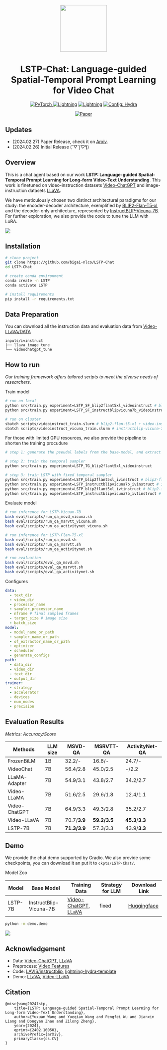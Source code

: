 <p align="center">
    <img src="demo/assets/profile.png" width="150" style="margin-bottom: 0.2;"/>
<p>

<div align="center">

# LSTP-Chat: Language-guided Spatial-Temporal Prompt Learning for Video Chat

<a href="https://pytorch.org/get-started/locally/"><img alt="PyTorch" src="https://img.shields.io/badge/PyTorch-ee4c2c?logo=pytorch&logoColor=white">
</a>
<a href="https://pytorchlightning.ai/"><img alt="Lightning" src="https://img.shields.io/badge/-Lightning-792ee5?logo=pytorchlightning&logoColor=white"></a>
<a href="https://huggingface.co/docs/transformers/index/"><img alt="Lightning" src="https://img.shields.io/badge/-Transformers-ffd21e?logo=huggingface&logoColor=white"></a>
<a href="https://hydra.cc/"><img alt="Config: Hydra" src="https://img.shields.io/badge/Config-Hydra-89b8cd"></a><br>

[![Paper](http://img.shields.io/badge/paper-arxiv.2402.16050-B31B1B.svg)](https://arxiv.org/abs/2402.16050)

<!-- [![Conference](http://img.shields.io/badge/AnyConference-year-4b44ce.svg)](https://xxx) -->

</div>

## Updates

- (2024.02.27) Paper Release, check it on [Arxiv](https://arxiv.org/pdf/2402.16050.pdf). 
- (2024.02.26) Initial Release (´▽`ʃ♡ƪ) 

## Overview

This is a chat agent based on our work **LSTP: Language-guided Spatial-Temporal Prompt Learning for Long-form Video-Text Understanding**. This work is finetuned on video-instruction datasets [Video-ChatGPT](https://github.com/mbzuai-oryx/Video-ChatGPT/blob/main/data/README.md) and image-instruction datasets [LLaVA](https://github.com/haotian-liu/LLaVA/blob/main/docs/Data.md).

We have meticulously chosen two distinct architectural paradigms for our study: the encoder-decoder architecture, exemplified by [BLIP2-Flan-T5-xl](https://huggingface.co/Salesforce/blip2-flan-t5-xl), and the decoder-only architecture, represented by [InstructBLIP-Vicuna-7B](https://huggingface.co/Salesforce/instructblip-vicuna-7b). For further exploration, we also provide the code to tune the LLM with LoRA.

<img src='demo/assets/framework.png'>

## Installation

```bash
# clone project
git clone https://github.com/bigai-nlco/LSTP-Chat
cd LSTP-Chat

# create conda environment
conda create -n LSTP
conda activate LSTP

# install requirements
pip install -r requirements.txt

```

## Data Preparation

You can download all the instruction data and evaluation data from [Video-LLaVA/DATA](https://github.com/PKU-YuanGroup/Video-LLaVA/blob/main/TRAIN_AND_VALIDATE.mdDATA)

```
inputs/ivinstruct
├── llava_image_tune
└── videochatgpt_tune
```

## How to run

*Our training framework offers tailored scripts to meet the diverse needs of researchers.*

Train model

```bash
# run on local
python src/train.py experiment=LSTP_SF_blip2flant5xl_videoinstruct # blip2-flan-t5-xl + video-instruct
python src/train.py experiment=LSTP_SF_instructblipvicuna7b_videoinstruct # instructblip-vicuna-7b + video-instruct

# run on cluster
sbatch scripts/videoinstruct_train.slurm # blip2-flan-t5-xl + video-instruct
sbatch scripts/videoinstruct_vicuna_train.slurm # instructblip-vicuna-7b + video-instruct
```

For those with limited GPU resources, we also provide the pipeline to shorten the training procudure
```bash
# step 1: generate the pseudal labels from the base-model, and extract the optical flow in advance

# step 2: train the temporal sampler
python src/train.py experiment=LSTP_TG_blip2flant5xl_videoinstruct

# step 3: train LSTP with fixed temporal sampler
python src/train.py experiment=LSTP_blip2flant5xl_ivinstruct # blip2-flan-t5-xl + video-instruct + image-instruct
python src/train.py experiment=LSTP_instructblipvicuna7b_ivinstruct # instrucblip-vicuna-7b + video-instruct + image-instruct
python src/train.py experiment=LSTP_blip2flant5xl_ivtinstruct # blip2-flan-t5-xl (LoRA) + video-instruct + image-instruct + text-instruct
python src/train.py experiment=LSTP_instructblipvicuna7b_ivtinstruct # instrucblip-vicuna-7b (LoRA) + video-instruct + image-instruct + text-instruct
```

Evaluate model

```bash
# run inference for LSTP-Vicuan-7B
bash eval/scripts/run_qa_msvd_vicuna.sh
bash eval/scripts/run_qa_msrvtt_vicuna.sh
bash eval/scripts/run_qa_activitynet_vicuna.sh

# run inference for LSTP-Flan-T5-xl
bash eval/scripts/run_qa_msvd.sh
bash eval/scripts/run_qa_msrvtt.sh
bash eval/scripts/run_qa_activitynet.sh

# run evaluation
bash eval/scripts/eval_qa_msvd.sh
bash eval/scripts/eval_qa_msrvtt.sh
bash eval/scripts/eval_qa_activitynet.sh
```

Configures

```yaml
data:
  - text_dir
  - video_dir
  - processor_name
  - sampler_processor_name
  - nframe # final sampled frames
  - target_size # image size
  - batch_size
model:
  - model_name_or_path
  - sampler_name_or_path
  - of_extractor_name_or_path
  - optimizer
  - scheduler
  - generate_configs
path:
  - data_dir
  - video_dir
  - text_dir
  - output_dir
trainer: 
  - strategy
  - accelerator
  - devices
  - num_nodes
  - precision
```

## Evaluation Results

*Metrics: Accuracy/Score*

| Methods       | LLM size | MSVD-QA       | MSRVTT-QA     | ActivityNet-QA     |
| ------------- | -------- | ------------- | ------------- | ------------------ |
| FrozenBiLM    | 1B       | 32.2/-        | 16.8/-        | 24.7/-             |
| VideoChat     | 7B       | 56.4/2.8      | 45.0/2.5      | -/2.2              |
| LLaMA-Adapter | 7B       | 54.9/3.1      | 43.8/2.7      | 34.2/2.7           |
| Video-LLaMA   | 7B       | 51.6/2.5      | 29.6/1.8      | 12.4/1.1           |
| Video-ChatGPT | 7B       | 64.9/3.3      | 49.3/2.8      | 35.2/2.7           |
| Video-LLaVA   | 7B       | 70.7/**3.9** | **59.2/3.5** | **45.3**/**3.3** |
| LSTP-7B       | 7B       | **71.3/3.9** | 57.3/3.3      | 43.9/**3.3**      |

## Demo

We provide the chat demo supported by Gradio. We also provide some checkpoints, you can download it an put it to `ckpts/LSTP-Chat/`.

Model Zoo

|Model      |Base Model      |  Training Data | Strategy for LLM | Download Link       | 
| ------------- | ------------- | -------- | -------- | ------------- |
| LSTP-7B| InstructBlip-Vicuna-7B | [Video-ChatGPT](https://github.com/mbzuai-oryx/Video-ChatGPT), [LLaVA](https://github.com/haotian-liu/LLaVA/blob/main/docs/Data.md)     | fixed       | [Huggingface](https://huggingface.co/ColorfulAI/LSTP-Chat)        | 

```bash
python -m demo.demo
```

<img src='demo/assets/demo.png'>

## Acknowledgement

- Data: [Video-ChatGPT](https://github.com/mbzuai-oryx/Video-ChatGPT), [LLaVA](https://github.com/haotian-liu/LLaVA/blob/main/docs/Data.md)
- Preprocess: [Video Features](https://github.com/v-iashin/video_features)
- Code: [LAVIS/instructblip](https://github.com/salesforce/LAVIS/tree/main/projects/instructblip), [lightning-hydra-template](https://github.com/ashleve/lightning-hydra-template)
- Demo: [LLaVA](https://github.com/haotian-liu/LLaVA), [Video-LLaVA](https://github.com/PKU-YuanGroup/Video-LLaVA)


## Citation

```
@misc{wang2024lstp,
    title={LSTP: Language-guided Spatial-Temporal Prompt Learning for Long-form Video-Text Understanding},
    author={Yuxuan Wang and Yueqian Wang and Pengfei Wu and Jianxin Liang and Dongyan Zhao and Zilong Zheng},
    year={2024},
    eprint={2402.16050},
    archivePrefix={arXiv},
    primaryClass={cs.CV}
}
```